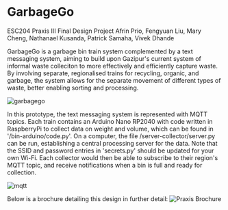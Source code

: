 # GarbageGo
ESC204 Praxis III Final Design Project
Afrin Prio, Fengyuan Liu, Mary Cheng, Nathanael Kusanda, Patrick Samaha, Vivek Dhande

GarbageGo is a garbage bin train system complemented by a text messaging system, aiming to build upon Gazipur's current system of informal waste colleciton to more effectively and efficiently capture waste. By involving separate, regionalised trains for recycling, organic, and garbage, the system allows for the separate movement of different types of waste, better enabling sorting and processing.  

![garbagego](https://user-images.githubusercontent.com/84566002/167674923-165a64ca-0439-4399-a62b-d3706d4609db.jpg)

In this prototype, the text messaging system is represented with MQTT topics. Each train contains an Arduino Nano RP2040 with code written in RaspberryPi to collect data on weight and volume, which can be found in '/bin-arduino/code.py'. On a computer, the file /server-collector/server.py can be run, establishing a central processing server for the data. Note that the SSID and password entries in 'secrets.py' should be updated for your own Wi-Fi. Each collector would then be able to subscribe to their region's MQTT topic, and receive notifications when a bin is full and ready for collection.

![mqtt](https://user-images.githubusercontent.com/84566002/167674939-69feffda-05f7-40fe-9271-80ffbec78ec0.jpg)

Below is a brochure detailing this design in further detail:
![Praxis Brochure](https://user-images.githubusercontent.com/84566002/167677890-26dc3802-646d-4488-8252-e382e8b68aa0.png)

